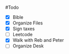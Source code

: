 #Todo 

- [x] Bible
- [x] Organize Files
- [x] Sign taxes
- [ ] Leetcode
- [x] Walk with Reb and Peter
- [ ] Organize Desk
